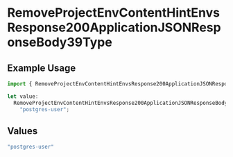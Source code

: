 # RemoveProjectEnvContentHintEnvsResponse200ApplicationJSONResponseBody39Type

## Example Usage

```typescript
import { RemoveProjectEnvContentHintEnvsResponse200ApplicationJSONResponseBody39Type } from "@vercel/sdk/models/operations";

let value:
  RemoveProjectEnvContentHintEnvsResponse200ApplicationJSONResponseBody39Type =
    "postgres-user";
```

## Values

```typescript
"postgres-user"
```